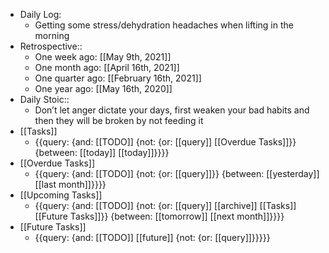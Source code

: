 - Daily Log:
    - Getting some stress/dehydration headaches when lifting in the morning
- Retrospective::
    - One week ago: [[May 9th, 2021]]
    - One month ago: [[April 16th, 2021]]
    - One quarter ago: [[February 16th, 2021]]
    - One year ago: [[May 16th, 2020]]
- Daily Stoic::
    - Don’t let anger dictate your days, first weaken your bad habits and then they will be broken by not feeding it
- [[Tasks]]
    - {{query: {and: [[TODO]] {not: {or: [[query]] [[Overdue Tasks]]}} {between: [[today]] [[today]]}}}}
- [[Overdue Tasks]]
    - {{query: {and: [[TODO]] {not: {or: [[query]]}} {between: [[yesterday]] [[last month]]}}}}
- [[Upcoming Tasks]]
    - {{query: {and: [[TODO]] {not: {or: [[query]] [[archive]] [[Tasks]] [[Future Tasks]]}} {between: [[tomorrow]] [[next month]]}}}}
- [[Future Tasks]]
    - {{query: {and: [[TODO]] [[future]] {not: {or: [[query]]}}}}}
